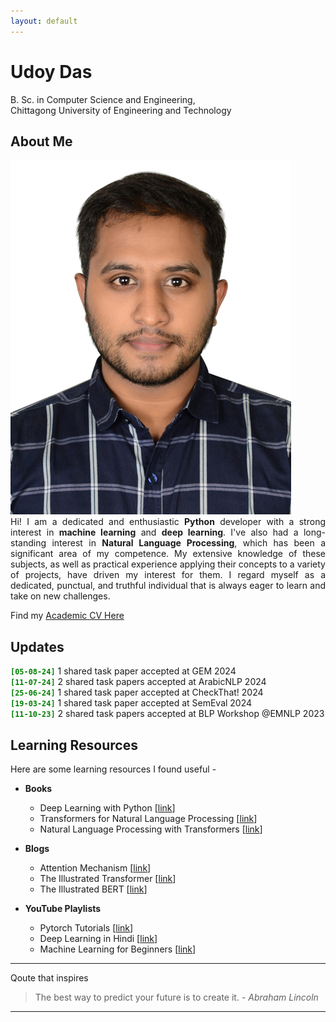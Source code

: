 ```yaml
---
layout: default
---
```

# Udoy Das
B. Sc. in Computer Science and Engineering, <br>
Chittagong University of Engineering and Technology


## About Me

<img class="profile-picture" src="profile.jpg">

<div style="text-align: justify">
    Hi! I am a dedicated and enthusiastic <b>Python</b> developer with a strong interest in <b>machine learning</b> and <b>deep learning</b>. I've also had a long-standing interest in <b>Natural Language Processing</b>, which has been a significant area of my competence. My extensive knowledge of these subjects, as well as practical experience applying their concepts to a variety of projects, have driven my interest for them. I regard myself as a dedicated, punctual, and truthful individual that is always eager to learn and take on new challenges.
</div>

Find my [Academic CV Here](https://drive.google.com/file/d/1BfWhgnwd5sA5POOCbkD6kJDG1UmpTyr_/view?usp=sharing)

## Updates

<code style="color: green"><b>[05-08-24]</b></code> 1 shared task paper accepted at GEM 2024 <br>
<code style="color: green"><b>[11-07-24]</b></code> 2 shared task papers accepted at ArabicNLP 2024 <br>
<code style="color: green"><b>[25-06-24]</b></code> 1 shared task paper accepted at CheckThat! 2024 <br>
<code style="color: green"><b>[19-03-24]</b></code> 1 shared task paper accepted at SemEval 2024 <br>
<code style="color: green"><b>[11-10-23]</b></code> 2 shared task papers accepted at BLP Workshop @EMNLP 2023

## Learning Resources

Here are some learning resources I found useful -

* **Books**
    - Deep Learning with Python [[link](https://www.manning.com/books/deep-learning-with-python)]
    - Transformers for Natural Language Processing [[link](https://www.packtpub.com/en-us/product/transformers-for-natural-language-processing-9781803247335)]
    - Natural Language Processing with Transformers [[link](https://www.oreilly.com/library/view/natural-language-processing/9781098136789/)]

* **Blogs**
    - Attention Mechanism [[link](https://jalammar.github.io/visualizing-neural-machine-translation-mechanics-of-seq2seq-models-with-attention/)]
    - The Illustrated Transformer [[link](https://jalammar.github.io/illustrated-transformer/)]
    - The Illustrated BERT [[link](http://jalammar.github.io/illustrated-bert/)]

* **YouTube Playlists**
    - Pytorch Tutorials [[link](https://www.youtube.com/playlist?list=PLqnslRFeH2UrcDBWF5mfPGpqQDSta6VK4)]
    - Deep Learning in Hindi [[link](https://www.youtube.com/playlist?list=PLKnIA16_RmvYuZauWaPlRTC54KxSNLtNn)]
    - Machine Learning for Beginners [[link](https://www.youtube.com/playlist?list=PLeo1K3hjS3uvCeTYTeyfe0-rN5r8zn9rw)]

---

Qoute that inspires

> The best way to predict your future is to create it. - 
*Abraham Lincoln*

---
